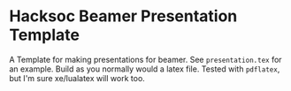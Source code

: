 # Hacksoc Beamer Presentation Template

A Template for making presentations for beamer. See `presentation.tex` for an example. Build as you normally would a latex file. Tested with `pdflatex`, but I'm sure xe/lualatex will work too.
